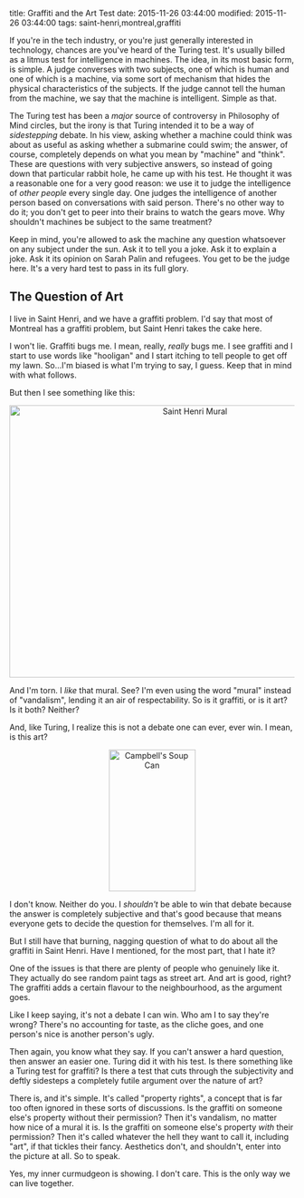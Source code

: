 title: Graffiti and the Art Test
date: 2015-11-26 03:44:00
modified: 2015-11-26 03:44:00
tags: saint-henri,montreal,graffiti

If you're in the tech industry, or you're just generally interested in
technology, chances are you've heard of the Turing test.  It's usually
billed as a litmus test for intelligence in machines.  The idea, in its most
basic form, is simple. A judge converses with two subjects, one of which is
human and one of which is a machine, via some sort of mechanism that hides
the physical characteristics of the subjects.  If the judge cannot tell the
human from the machine, we say that the machine is intelligent.  Simple as
that.

The Turing test has been a *major* source of controversy in Philosophy of
Mind circles, but the irony is that Turing intended it to be a way of
*sidestepping* debate.  In his view, asking whether a machine could think
was about as useful as asking whether a submarine could swim; the answer, of
course, completely depends on what you mean by "machine" and "think".  These
are questions with very subjective answers, so instead of going down that
particular rabbit hole, he came up with his test.  He thought it was a
reasonable one for a very good reason: we use it to judge the intelligence
of *other people* every single day.  One judges the intelligence of another
person based on conversations with said person.  There's no other way to do
it; you don't get to peer into their brains to watch the gears move.  Why
shouldn't machines be subject to the same treatment?

Keep in mind, you're allowed to ask the machine any question whatsoever on
any subject under the sun.  Ask it to tell you a joke.  Ask it to explain a
joke.  Ask it its opinion on Sarah Palin and refugees.  You get to be the
judge here.  It's a very hard test to pass in its full glory.

## The Question of Art

I live in Saint Henri, and we have a graffiti problem.  I'd say that most of
Montreal has a graffiti problem, but Saint Henri takes the cake here.

I won't lie.  Graffiti bugs me.  I mean, really, *really* bugs me.  I see
graffiti and I start to use words like "hooligan" and I start itching to
tell people to get off my lawn.  So...I'm biased is what I'm trying to say,
I guess.  Keep that in mind with what follows.

But then I see something like this:

<div style="clear: both; text-align: center;"> 
<img border="0" height="480" width="640" 
     src="{attach}saint_henri_mural.jpg" 
     alt="Saint Henri Mural" />
</div>

And I'm torn.  I *like* that mural.  See? I'm even using the word "mural"
instead of "vandalism", lending it an air of respectability.  So is it
graffiti, or is it art?  Is it both?  Neither?

And, like Turing, I realize this is not a debate one can ever, ever win.  I
mean, is this art?

<div style="clear: both; text-align: center;"> 
<img border="0" height="250" width="153" 
     src="{attach}campbells.jpg" 
     alt="Campbell's Soup Can" />
</div>

I don't know.  Neither do you.  I *shouldn't* be able to win that debate
because the answer is completely subjective and that's good because that
means everyone gets to decide the question for themselves.  I'm all for it.

But I still have that burning, nagging question of what to do about all the
graffiti in Saint Henri.  Have I mentioned, for the most part, that I hate
it?

One of the issues is that there are plenty of people who genuinely like it.
They actually do see random paint tags as street art.  And art is good,
right?  The graffiti adds a certain flavour to the neighbourhood, as the
argument goes.

Like I keep saying, it's not a debate I can win.  Who am I to say they're
wrong?  There's no accounting for taste, as the cliche goes, and one
person's nice is another person's ugly.

Then again, you know what they say.  If you can't answer a hard question,
then answer an easier one.  Turing did it with his test.  Is there something
like a Turing test for graffiti?  Is there a test that cuts through the
subjectivity and deftly sidesteps a completely futile argument over the
nature of art?

There is, and it's simple.  It's called "property rights", a concept that is
far too often ignored in these sorts of discussions.  Is the graffiti on
someone else's property without their permission?  Then it's vandalism, no
matter how nice of a mural it is.  Is the graffiti on someone else's
property *with* their permission?  Then it's called whatever the hell they
want to call it, including "art", if that tickles their fancy.  Aesthetics
don't, and shouldn't, enter into the picture at all.  So to speak.

Yes, my inner curmudgeon is showing.  I don't care.  This is the only way we
can live together.
